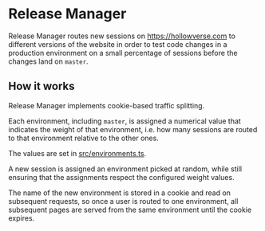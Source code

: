 Release Manager
===================

Release Manager routes new sessions on https://hollowverse.com to different versions of the website in order to test code changes in a production environment on a small percentage of sessions before the changes land on `master`.

## How it works
Release Manager implements cookie-based traffic splitting.

Each environment, including `master`, is assigned a numerical value that indicates the weight of that environment, i.e. how many sessions are routed to that environment relative to the other ones.

The values are set in [src/environments.ts](src/environments.ts).

A new session is assigned an environment picked at random, while still ensuring that the assignments respect the configured weight values.

The name of the new environment is stored in a cookie and read on subsequent requests, so once a user is routed to one environment, all subsequent pages are served from the same environment until the cookie expires.

